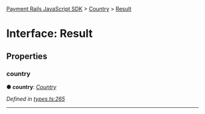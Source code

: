 [Payment Rails JavaScript SDK](../README.md) > [Country](../modules/country.md) > [Result](../interfaces/country.result.md)



# Interface: Result


## Properties
<a id="country"></a>

###  country

**●  country**:  *[Country](country.country-1.md)* 

*Defined in [types.ts:265](https://github.com/PaymentRails/javascript-sdk/blob/d7f3cdf/lib/types.ts#L265)*





___


